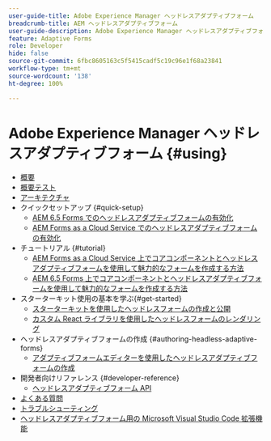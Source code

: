 ```yaml
---
user-guide-title: Adobe Experience Manager ヘッドレスアダプティブフォーム
breadcrumb-title: AEM ヘッドレスアダプティブフォーム
user-guide-description: Adobe Experience Manager ヘッドレスアダプティブフォームのドキュメント
feature: Adaptive Forms
role: Developer
hide: false
source-git-commit: 6fbc8605163c5f5415cadf5c19c96e1f68a23841
workflow-type: tm+mt
source-wordcount: '138'
ht-degree: 100%

---
```



# Adobe Experience Manager ヘッドレスアダプティブフォーム {#using}

+ [概要](overview.md)
+ [概要テスト](overview-testing.md)
+ [アーキテクチャ](architecture.md)
+ クイックセットアップ {#quick-setup}
   + [AEM 6.5 Forms でのヘッドレスアダプティブフォームの有効化](enable-headless-adaptive-forms-and-core-components.md)
   + [AEM Forms as a Cloud Service でのヘッドレスアダプティブフォームの有効化](enable-headless-adaptive-forms-and-core-components-on-forms-cloud-service.md)
+ チュートリアル {#tutorial}
   + [AEM Forms as a Cloud Service 上でコアコンポーネントとヘッドレスアダプティブフォームを使用して魅力的なフォームを作成する方法](build-engaging-forms-using-core-components-and-headless-adaptive-forms-aem-forms-cloud-service.md)
   + [AEM 6.5 Forms 上でコアコンポーネントとヘッドレスアダプティブフォームを使用して魅力的なフォームを作成する方法](build-engaging-forms-using-core-components-and-headless-adaptive-forms-on-aem-65-forms.md)
+ スターターキット使用の基本を学ぶ{#get-started}
   + [スターターキットを使用したヘッドレスフォームの作成と公開](create-and-publish-a-headless-form.md)
   + [カスタム React ライブラリを使用したヘッドレスフォームのレンダリング](use-google-material-ui-react-components-to-render-a-headless-form.md)
+ ヘッドレスアダプティブフォームの作成 {#authoring-headless-adaptive-forms}
   + [アダプティブフォームエディターを使用したヘッドレスアダプティブフォームの作成](create-a-headless-adaptive-form.md)
+ 開発者向けリファレンス {#developer-reference}
   + [ヘッドレスアダプティブフォーム API](https://opensource.adobe.com/aem-forms-af-runtime/api/)
+ [よくある質問](faq.md)
+ [トラブルシューティング](troubleshooting.md)
+ [ヘッドレスアダプティブフォーム用の Microsoft Visual Studio Code 拡張機能](visual-studio-code-extension-for-headless-adaptive-forms.md)



<!--

Articles must be added to this TOC file in order to render.

Use this list format to specify links to articles and section headings that expand and collapse in the left rail of the user guide.

An article link CANNOT be used as a section heading.
-->
